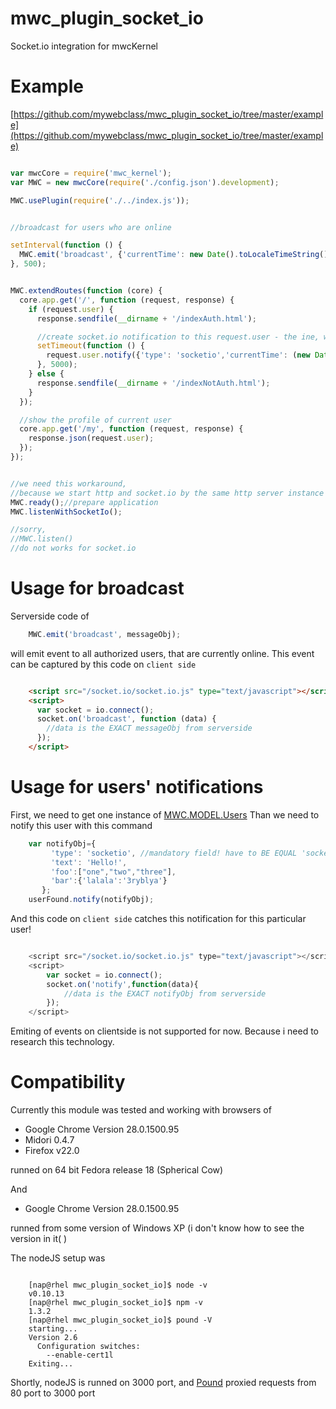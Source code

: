 mwc_plugin_socket_io
====================

Socket.io integration for mwcKernel


Example
====================
[https://github.com/mywebclass/mwc_plugin_socket_io/tree/master/example](https://github.com/mywebclass/mwc_plugin_socket_io/tree/master/example)
```javascript

var mwcCore = require('mwc_kernel');
var MWC = new mwcCore(require('./config.json').development);

MWC.usePlugin(require('./../index.js'));


//broadcast for users who are online

setInterval(function () {
  MWC.emit('broadcast', {'currentTime': new Date().toLocaleTimeString()});
}, 500);


MWC.extendRoutes(function (core) {
  core.app.get('/', function (request, response) {
    if (request.user) {
      response.sendfile(__dirname + '/indexAuth.html');

      //create socket.io notification to this request.user - the ine, who currently interacts with application
      setTimeout(function () {
        request.user.notify({'type': 'socketio','currentTime': (new Date().toLocaleTimeString())});
      }, 5000);
    } else {
      response.sendfile(__dirname + '/indexNotAuth.html');
    }
  });

  //show the profile of current user
  core.app.get('/my', function (request, response) {
    response.json(request.user);
  });
});


//we need this workaround,
//because we start http and socket.io by the same http server instance on the same port
MWC.ready();//prepare application
MWC.listenWithSocketIo();

//sorry,
//MWC.listen()
//do not works for socket.io

```


Usage for broadcast
====================

Serverside code of

```javascript
    MWC.emit('broadcast', messageObj);
```

will emit event to all authorized users, that are currently online.
This event can be captured by this code on `client side`

```html

    <script src="/socket.io/socket.io.js" type="text/javascript"></script>
    <script>
      var socket = io.connect();
      socket.on('broadcast', function (data) {
        //data is the EXACT messageObj from serverside
      });
    </script>

```

Usage for users' notifications
====================

First, we need to get one instance of [MWC.MODEL.Users](https://github.com/mywebclass/mwc_kernel#the-model-of-user)
Than we need to notify this user with this command

```javascript
    var notifyObj={
         'type': 'socketio', //mandatory field! have to BE EQUAL 'socketio'
         'text': 'Hello!',
         'foo':["one","two","three"],
         'bar':{'lalala':'3ryblya'}
       };
    userFound.notify(notifyObj);
```

And this code on `client side` catches this notification for this particular user!

```javascript

    <script src="/socket.io/socket.io.js" type="text/javascript"></script>
    <script>
        var socket = io.connect();
        socket.on('notify',function(data){
            //data is the EXACT notifyObj from serverside
        });
    </script>


```

Emiting of events on clientside is not supported for now. Because i need to research this technology.

Compatibility
====================
Currently this module was tested and working with browsers of

 - Google Chrome Version 28.0.1500.95
 - Midori 0.4.7
 - Firefox v22.0

runned on 64 bit Fedora release 18 (Spherical Cow)

And

 - Google Chrome Version 28.0.1500.95

runned from some version of Windows XP (i don't know how to see the version in it( )

The nodeJS setup was
```shell

    [nap@rhel mwc_plugin_socket_io]$ node -v
    v0.10.13
    [nap@rhel mwc_plugin_socket_io]$ npm -v
    1.3.2
    [nap@rhel mwc_plugin_socket_io]$ pound -V
    starting...
    Version 2.6
      Configuration switches:
        --enable-cert1l
    Exiting...

```

Shortly, nodeJS is runned on 3000 port, and [Pound](http://www.apsis.ch/pound) proxied requests from 80 port to 3000 port

